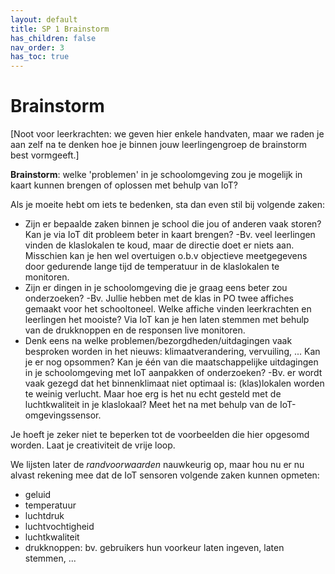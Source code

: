 ```yaml
---
layout: default
title: SP 1 Brainstorm
has_children: false
nav_order: 3
has_toc: true
---
```


# Brainstorm

\[Noot voor leerkrachten: we geven hier enkele handvaten, maar we raden je aan zelf na te denken hoe je binnen jouw leerlingengroep de brainstorm best vormgeeft.\]

__Brainstorm__: welke 'problemen' in je schoolomgeving zou je mogelijk in kaart kunnen brengen of oplossen met behulp van IoT? 

Als je moeite hebt om iets te bedenken, sta dan even stil bij volgende zaken:
- Zijn er bepaalde zaken binnen je school die jou of anderen vaak storen? Kan je via IoT dit probleem beter in kaart brengen?
    -Bv. veel leerlingen vinden de klaslokalen te koud, maar de directie doet er niets aan. Misschien kan je hen wel overtuigen o.b.v objectieve meetgegevens door gedurende lange tijd de temperatuur in de klaslokalen te monitoren.
- Zijn er dingen in je schoolomgeving die je graag eens beter zou onderzoeken? 
    -Bv. Jullie hebben met de klas in PO twee affiches gemaakt voor het schooltoneel. Welke affiche vinden leerkrachten en leerlingen het mooiste? Via IoT kan je hen laten stemmen met behulp van de drukknoppen en de responsen live monitoren.
- Denk eens na welke problemen/bezorgdheden/uitdagingen vaak besproken worden in het nieuws: klimaatverandering, vervuiling, ... Kan je er nog opsommen? Kan je één van die maatschappelijke uitdagingen in je schoolomgeving met IoT aanpakken of onderzoeken?
    -Bv. er wordt vaak gezegd dat het binnenklimaat niet optimaal is: (klas)lokalen worden te weinig verlucht. Maar hoe erg is het nu echt gesteld met de luchtkwaliteit in je klaslokaal? Meet het na met behulp van de IoT-omgevingssensor.
	
Je hoeft je zeker niet te beperken tot de voorbeelden die hier opgesomd worden. Laat je creativiteit de vrije loop.	

We lijsten later de _randvoorwaarden_ nauwkeurig op, maar hou nu er nu alvast rekening mee dat de IoT sensoren volgende zaken kunnen opmeten:
- geluid
- temperatuur
- luchtdruk
- luchtvochtigheid
- luchtkwaliteit
- drukknoppen: bv. gebruikers hun voorkeur laten ingeven, laten stemmen, ...